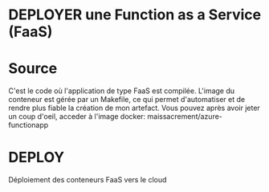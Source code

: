 # DEPLOYER une Function as a Service (FaaS)

# Source

C'est le code où l'application de type FaaS est compilée. L'image du conteneur est gérée par un Makefile, ce qui permet d'automatiser et de rendre plus fiable la création de mon artefact.
Vous pouvez après avoir jeter un coup d'oeil, acceder à l'image docker: maissacrement/azure-functionapp

# DEPLOY

Déploiement des conteneurs FaaS vers le cloud